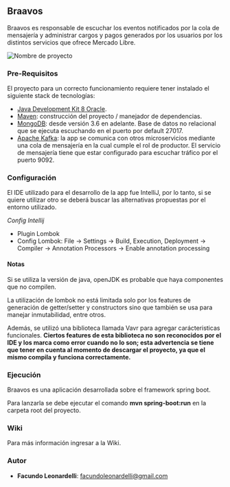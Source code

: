 ## Braavos
Braavos es responsable de escuchar los eventos notificados por la cola de mensajería y administrar cargos y pagos generados por los usuarios por los distintos servicios que ofrece Mercado Libre.

![Nombre de proyecto](https://srv.latostadora.com/designall.dll/un_lannister_siempre_paga_sus_deudas--i:1413853260381413859;x:9;w:520;m:1.jpg)

### Pre-Requisitos
El proyecto para un correcto funcionamiento requiere tener instalado el siguiente stack de tecnologías:
- [Java Development Kit 8 Oracle](https://www.oracle.com/technetwork/java/javase/downloads/jdk8-downloads-2133151.html).
- [Maven](https://maven.apache.org/): construcción del proyecto / manejador de dependencias.
- [MongoDB](https://www.mongodb.com/es): desde versión 3.6 en adelante. Base de datos no relacional que se ejecuta escuchando en el puerto por default 27017.
- [Apache Kafka](https://kafka.apache.org/): la app se comunica con otros microservicios mediante una cola de mensajería en la cual cumple el rol de productor. El servicio de mensajería tiene que estar configurado para escuchar tráfico por el puerto 9092.

### Configuración
El IDE utilizado para el desarrollo de la app fue IntelliJ, por lo tanto, si se quiere utilizar otro se deberá buscar las alternativas propuestas por el entorno utilizado.

_Config Intellij_
- Plugin Lombok
- Config Lombok: File -> Settings -> Build, Execution, Deployment -> Compiler -> Annotation Processors -> Enable annotation processing

#### Notas
Si se utiliza la versión de java, openJDK es probable que haya componentes que no compilen. 

La utilización de lombok no está limitada solo por los features de generación de getter/setter y constructors sino que también se usa para manejar inmutabilidad, entre otros.

Además, se utilizó una biblioteca llamada Vavr para agregar carácteristicas funcionales.
**Ciertos features de esta biblioteca no son reconocidos por el IDE y los marca como error cuando no lo son; esta advertencia se tiene que tener en cuenta al momento de descargar el proyecto, ya que el mismo compila y funciona correctamente.**

### Ejecución
Braavos es una aplicación desarrollada sobre el framework spring boot.

Para lanzarla se debe ejecutar el comando **mvn spring-boot:run** en la carpeta root del proyecto. 

### Wiki
Para más información ingresar a la Wiki.

### Autor
* **Facundo Leonardelli**: facundoleonardelli@gmail.com





